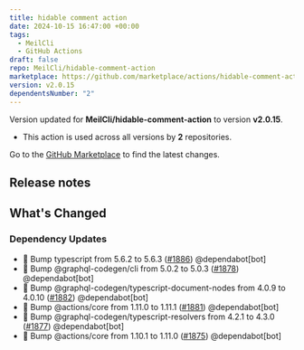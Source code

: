 ```yaml
---
title: hidable comment action
date: 2024-10-15 16:47:00 +00:00
tags:
  - MeilCli
  - GitHub Actions
draft: false
repo: MeilCli/hidable-comment-action
marketplace: https://github.com/marketplace/actions/hidable-comment-action
version: v2.0.15
dependentsNumber: "2"
---
```



Version updated for **MeilCli/hidable-comment-action** to version **v2.0.15**.
- This action is used across all versions by **2** repositories.

Go to the [GitHub Marketplace](https://github.com/marketplace/actions/hidable-comment-action) to find the latest changes.

## Release notes

## What's Changed
### Dependency Updates
- :green_book: Bump typescript from 5.6.2 to 5.6.3 ([#1886](https://github.com/MeilCli/hidable-comment-action/pull/1886)) @dependabot[bot]
- :green_book: Bump @graphql-codegen/cli from 5.0.2 to 5.0.3 ([#1878](https://github.com/MeilCli/hidable-comment-action/pull/1878)) @dependabot[bot]
- :green_book: Bump @graphql-codegen/typescript-document-nodes from 4.0.9 to 4.0.10 ([#1882](https://github.com/MeilCli/hidable-comment-action/pull/1882)) @dependabot[bot]
- :green_book: Bump @actions/core from 1.11.0 to 1.11.1 ([#1881](https://github.com/MeilCli/hidable-comment-action/pull/1881)) @dependabot[bot]
- :green_book: Bump @graphql-codegen/typescript-resolvers from 4.2.1 to 4.3.0 ([#1877](https://github.com/MeilCli/hidable-comment-action/pull/1877)) @dependabot[bot]
- :green_book: Bump @actions/core from 1.10.1 to 1.11.0 ([#1875](https://github.com/MeilCli/hidable-comment-action/pull/1875)) @dependabot[bot]
